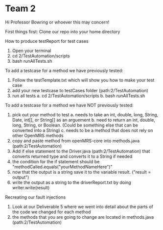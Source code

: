 # Team 2

Hi Professor Bowring or whoever this may concern! 

First things first:
Clone our repo into your home directory

How to produce testReport for test cases
1. Open your terminal
2. cd 2/TestAutomation/scripts
3. bash runAllTests.sh

To add a testcase for a method we have previously tested:
1. Follow the testTemplate.txt which will show you how to make your test case
2. add your new testcase to testCases folder (path:2/TestAutomation)
3. run all tests
	a. cd 2/TestAutomation/scripts
	b. bash runAllTests.sh

To add a testcase for a method we have NOT previously tested:
1. pick out your method to test
	a. needs to take an int, double, long, String, Date, int[], or String[] as an arguement
	b. need to return an int, double, long, String, or Boolean. (Could be something else that can be converted into a String)
	c. needs to be a method that does not rely on other OpenMRS methods
2. copy and paste method from openMRS-core into methods.java (path:2/TestAutomation)
3. Add if else statement to the Driver.java (path:2/TestAutomation) that converts returned type and converts it to a String if needed
4. the condition for the if statement should be "methodCalled.equals("yourMethodNameHere")"
5. now that the output is a string save it to the variable result. ("result = output")
6. write the output as a string to the driverReport.txt by doing writer.write(result)
 
Recreating our fault injections
1. Look at our Deliverable 5 where we went into detail about the parts of the code we changed for each method
2. the methods that you are going to change are located in methods.java (path:2/TestAutomation)

